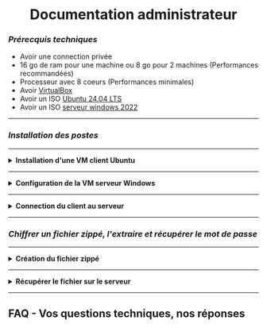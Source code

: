 <div align="center"><h1>Documentation administrateur</h1></div>

### *Prérecquis techniques*

- Avoir une connection privée
- 16 go de ram pour une machine ou 8 go pour 2 machines (Performances recommandées)
- Processeur avec 8 coeurs (Performances minimales)
- Avoir [VirtualBox](https://www.virtualbox.org/)
- Avoir un ISO [Ubuntu 24.04 LTS](https://ubuntu.com/download/desktop)
- Avoir un ISO [serveur windows 2022](https://www.microsoft.com/fr-fr/evalcenter/download-windows-server-2022)

<HR>



### *Installation des postes*
<HR>
<details>
<summary><strong> Installation d'une VM client Ubuntu </strong></summary>
<HR>

### Prérecquis

- Avoir [VirtualBox](https://www.virtualbox.org/) d'installer sur la machine

- Avoir un ISO [Ubuntu 24.04 LTS](https://ubuntu.com/download/desktop) de télécharger sur la machine

<HR>
  
  * Choisir l'OS et la version souhaitée.
 
![x](https://i.imgur.com/6WUTuYD.png)


![Y](https://i.imgur.com/IINxXgi.png)


 * Definition des ressources à allouer
   

![z](https://i.imgur.com/KR0v3Bd.png)


 * Determination de l'espace de stockage
   

   ![A](https://i.imgur.com/PSlvETM.png)


 * Configuration de la VM

   ![B](https://i.imgur.com/UHpwtwR.png)

 * Choisir l'image du disque (ISO)

   ![B](https://i.imgur.com/vbcgBsZ.png)

   ![C](https://i.imgur.com/oqviOma.png)

  * Installation de l'OS

    ![D](https://i.imgur.com/kzYhoKF.png) 

  * Prise en compte des preferences
    
   ![H](https://i.imgur.com/EujujhN.png)

  * Effacer tout contenu du disque pour installer l’OS

    ![G](https://i.imgur.com/0VnvBi9.png)

  *  Création de l’utilisateur (Le mot de passe servivra pour toute confirmation admin)

   ![G](https://i.imgur.com/HM5Zfup.png)

    
</details>
<HR>
<details>
  <summary><strong>Configuration de la VM serveur Windows</strong></summary>
<HR>
  
### Prérecquis

- Avoir [VirtualBox](https://www.virtualbox.org/) d'installer sur votre machine

- Avoir un ISO [serveur windows 2022](https://www.microsoft.com/fr-fr/evalcenter/download-windows-server-2022) de télécharger sur votre machine
  <HR>
  
### Configuration de l'IP

 - Clique droit sur *Ethernet* -> *Propriétés*
     
  ![Propriétéethe](https://i.imgur.com/LnzFb3R.png)

 - Sélectionner *Propriétés* de nouveau.
 
 ![Propriété](https://i.imgur.com/jOBHkY0.png)
 
 -  Cocher *Protocole internet version 4*
   
 ![ipv4](https://i.imgur.com/2hphSeT.png)
 
 - Renseigner l'adresse IPv4 du serveur (ici 172.16.10.10 avec masque de sous-réseau 255.255.255.0)

 ![tapeip](https://i.imgur.com/LumP4xV.png)


<HR>

### Création du serveur de fichier

- Dans le gestionaire de serveur, sélectionné le serveur et appuyer sur *Gérer* puis *Ajouter des rôles et fonctionnalités*

  
![servfich](https://cdn.discordapp.com/attachments/1293220511588810773/1295671480847175701/Capture_2.PNG?ex=6710d119&is=670f7f99&hm=9e11765d4c50add88350a4e07719291baa0892216937d6dd0ed62d7b7ed68041&)

- Suivre le guide d'installation jusqu'à la rubrique *Type d'installation* et choisir *Installation basée sur un rôle ou une fonctionalité*


![typeinsta](https://imgur.com/CvoYXct.png)

- Sélectionner le serveur sur lequel installer la fonctionnalité

![servdest](https://i.imgur.com/0L641Bk.png)

- Descendre dans la liste jusqu'à trouver *Services de fichiers et de stockage*, cocher *Services de fichiers et iSCSl*

![selecrole](https://i.imgur.com/bskgN8C.png)

- Descendre dans la liste jusqu'à trouver *Support de partage de fichiers SMB* puis le cocher

![fonctionnalité](https://cdn.discordapp.com/attachments/1293220511588810773/1295668123642626090/Capture.PNG?ex=6710cdf9&is=670f7c79&hm=10ffcc58a4617f5ce1cfc21276d994e82c6a111d099639315e203ae3f4b60a75&)

- Confirmer jusqu'au début de l'installation

![insta](https://i.imgur.com/mZjaiEn.png)

__Redémarrer la machine et c'est terminé !__

<HR> 
</details>

<HR>

<details><summary><strong>Connection du client au serveur</strong></summary>
<HR>
  
### Prérecquis
- Avoir un client fonctionnel
- Avoir un serveur fonctionnel (L'applicatif SAMBA d'installer)
- Être connecté sur le même réseau
- Avoir les additions invités d'installer (dans le cadre d'une VM)
<HR>

#### Installation de Samba sur client Ubuntu

Dans le terminal, taper la commande suivante : 
```bash
sudo apt install samba
```
![samba](https://i.imgur.com/hjxMyLv.png)

Enfin, redémarrer la machine et retaper la commande dans le terminal afin de vérifier si l'installation est confirmer.
<HR>

Une fois Samba d'installer, tentons de nous connecter au serveur.

- Ouvrir le gestionnaire de fichier et se diriger vers *Autres emplacements*

![serv](https://i.imgur.com/KgWXWWF.png)

- Dans l'emplacement du bas, saisir l'adresse du serveur sous le format "smb://ton_adresse_ip/ (ici 172.16.10.10)

 ![servadr](https://i.imgur.com/RWc2yR2.png)

- Renseigner le nom de domaine ainsi que le nom d'utilisateur et le mot de passe (Ici Administrateur avec Azerty1* comme mot de passe)

![connec](https://i.imgur.com/KN0Xqz3.png)

- Nous voilà connecter au serveur et avons l'accès aux fichiers !
</details>
<HR>

### *Chiffrer un fichier zippé, l'extraire et récupérer le mot de passe*
<HR>
<details>
  <summary><strong>Création du fichier zippé</strong></summary>

  ### Prérecquis
  
  - Avoir l'extension 7zip d'installer sur le serveur

    <HR>

    - Créer un dossier classique, puis clique droit dessus et sélectionné *7-Zip* -> *ajouter à l'archive*

    ![7z](https://i.imgur.com/1gUJsws.png)
    ![7z](https://i.imgur.com/01HG44K.png)
    
    - Nommer le dossier, choisir le *format zip*

    ![zip](https://i.imgur.com/2QVzEwt.png)
    ![zip](https://i.imgur.com/wFDXsYu.png)

    - Entrer le mot de passe
   
    ![mdp](https://i.imgur.com/flajN1w.png)

    - Appuyer sur *OK* et le dossier zippé est chiffré !

</details>
<HR>
<details>
  <summary><strong>Récupérer le fichier sur le serveur</strong></summary>
  






</details>
  <HR>


## FAQ - Vos questions techniques, nos réponses

